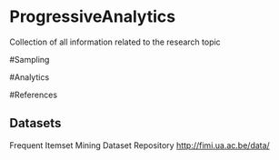 # ProgressiveAnalytics
Collection of all information related to the research topic



#Sampling


#Analytics



#References


## Datasets
Frequent Itemset Mining Dataset Repository
http://fimi.ua.ac.be/data/
